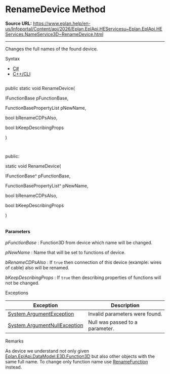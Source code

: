 # RenameDevice Method

**Source URL:** https://www.eplan.help/en-us/Infoportal/Content/api/2026/Eplan.EplApi.HEServicesu~Eplan.EplApi.HEServices.NameService3D~RenameDevice.html

---

Changes the full names of the found device.

Syntax

- [C#](#i-syntax-CS)
- [C++/CLI](#i-syntax-CPP2005)

```
```
public static void RenameDevice( 

   IFunctionBase pFunctionBase,

   FunctionBasePropertyList pNewName,

   bool bRenameCDPsAlso,

   bool bKeepDescribingProps

)
```
```

```
```
public:

static void RenameDevice( 

   IFunctionBase^ pFunctionBase,

   FunctionBasePropertyList^ pNewName,

   bool bRenameCDPsAlso,

   bool bKeepDescribingProps

)
```
```

#### Parameters

*pFunctionBase*
:   Function3D from device which name will be changed.

*pNewName*
:   Name that will be set to functions of device.

*bRenameCDPsAlso*
:   If `true` then connection of this device (example: wires of cable) also will be renamed.

*bKeepDescribingProps*
:   If `true` then describing properties of functions will not be changed.

Exceptions

| Exception | Description |
| --- | --- |
| [System.ArgumentException](#) | Invalid parameters were found. |
| [System.ArgumentNullException](#) | Null was passed to a parameter. |

Remarks

As device we understand not only given [Eplan.EplApi.DataModel.E3D.Function3D](Eplan.EplApi.DataModelu~Eplan.EplApi.DataModel.E3D.Function3D.html) but also other objects with the same full name. To change only function name use [RenameFunction](Eplan.EplApi.HEServicesu~Eplan.EplApi.HEServices.NameService3D~RenameFunction.html) instead.
